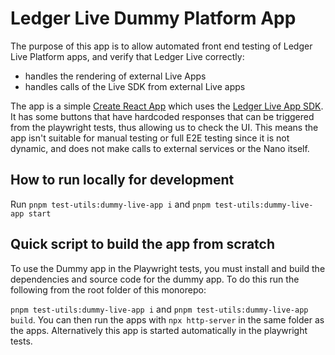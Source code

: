 # Ledger Live Dummy Platform App

The purpose of this app is to allow automated front end testing of Ledger Live Platform apps, and verify that Ledger Live correctly:

- handles the rendering of external Live Apps
- handles calls of the Live SDK from external Live apps

The app is a simple [Create React App](https://github.com/facebook/create-react-app) which uses the [Ledger Live App SDK](https://www.npmjs.com/package/@ledgerhq/live-app-sdk). It has some buttons that have hardcoded responses that can be triggered from the playwright tests, thus allowing us to check the UI. This means the app isn't suitable for manual testing or full E2E testing since it is not dynamic, and does not make calls to external services or the Nano itself.

## How to run locally for development

Run `pnpm test-utils:dummy-live-app i` and `pnpm test-utils:dummy-live-app start`

## Quick script to build the app from scratch

To use the Dummy app in the Playwright tests, you must install and build the dependencies and source code for the dummy app. To do this run the following from the root folder of this monorepo:

`pnpm test-utils:dummy-live-app i` and `pnpm test-utils:dummy-live-app build`. You can then run the apps with `npx http-server` in the same folder as the apps. Alternatively this app is started automatically in the playwright tests.
